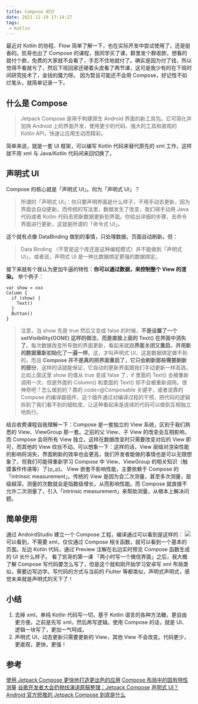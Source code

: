```yaml
---
title: Compose 初识
date: 2021-11-10 17:14:27
tags:
 - Kotlin
---
```

最近对 Kotlin 的协程、Flow 简单了解一下，也在实际开发中尝试使用了，还是挺香的。凯哥也出了 Compose 的课程，我同学买了课，群里发个群收款，想看的就付个款，免费的大家就不会看了，手忍不住地就付了。确实是因为付了钱，所以觉得不看就亏了，然后下班回家还硬着头皮看了两节课，这可是我少有的在下班时间研究技术了，金钱的魔力呀。
因为暂且可能还不会用 Compose，好记性不如烂笔头，就简单记录一下。

## 什么是 Compose
> Jetpack Compose 是用于构建原生 Android 界面的新工具包。它可简化并加快 Android 上的界面开发，使用更少的代码、强大的工具和直观的 Kotlin API，快速让应用生动而精彩。

简单来说，就是一套 UI 框架，可以编写 Kotlin 代码来替代原先的 xml 工作，这样就不用 xml 与 Java/Kotlin 代码间来回切换了。

<!-- more -->

## 声明式 UI
Compose 的核心就是「声明式 UI」。何为「声明式 UI」？
> 所谓的「声明式 UI」：你只要声明界面是什么样子，不用手动去更新，因为界面会自动更新。而传统的写法里，数据发生了改变，我们得手动用 Java 代码或者 Kotlin 代码去把新数据更新到界面。你给出详细的步骤，去命令界面进行更新，这就是所谓的「命令式 UI」。

这个就有点像 DataBinding 做到的事情，只处理数据，页面自动刷新。但：
> Data Binding （不管是这个库还是这种编程模式）并不能做到「声明式 UI」，或者说，声明式 UI 是一种比数据绑定更强的数据绑定。

接下来就有个我认为更加牛逼的特性：**你可以通过数据，来控制整个 View 的渲染。**
举个例子：
```
var show = xxx
Column {
  if (show) {
    Text()
  }
  Button()
}
```
> 注意，当 show 先是 true 然后又变成 false 的时候，**不是设置了一个 setVisibility(GONE) 这样的做法，而是直接上面的 Text() 在界面中消失了**。每次数据改变所导致的界面更新，看起来就跟**界面关闭又重启、并用新的数据重新初始化了一遍一样**。这，才叫声明式 UI，这是数据绑定做不到的。而且 **Compose 并不是真的把界面重启了，它只会刷新那些需要刷新的部分**，这样的话就能保证，它自动的更新界面跟我们手动更新一样高效。比如上面这里 show 的值从 true 变成 false 了，if 里面的 Text() 会被重新调用一次，但是外面的 Column() 和里面的 Text() 却不会被重新调用。很神奇吧？怎么做到的？靠的 code>@Composable 关键字，或者说靠的 Compose 的编译器插件，这个插件通过对编译过程的干预，把代码的逻辑拆到了我们看不到的细粒度，让这种看起来是连续的代码可以做到互相独立地执行。

结合收费课程自我理解一下：Compose 是一套独立的 View 系统，区别于我们熟悉的 View、ViewGroup 那一套。之前的父 View、子 View 的改变会互相影响，而 Compose 会将所有 View 独立，这样在数据改变时只需要改变对应的 View 即可，而其他的 View 纹丝不动。可以想象一下：这样的话，View 层级对渲染性能的影响将消失，界面刷新的效率也会更高，我们开发者能做的事情也是可以无限想象了，但我们可能得重新学习 Compose 中 View、ViewGroup 的相关知识（触摸事件传递等）了(ಥ_ಥ)。
View 嵌套不影响性能，主要依赖于 Compose 的「intrinsic measurement」。传统的 View 是因为会二次测量，甚至多次测量，层级越深，测量的次数就会是指数级增长，从而影响性能。而 Compose 就直接不允许二次测量了，引入「intrinsic measurement」来帮助测量，从根本上解决问题。

## 简单使用
通过 AndoirdStudio 建立一个 Compose 工程，编译通过可以看到是这样的：
![](https://images-1258496336.cos.ap-chengdu.myqcloud.com/2021/WechatIMG191.png)
可以看到，不需要 xml，仅仅通过 Compose 相关函数，就可以看到一个基本的页面。左边 Kotlin 代码，通过 Preview 注解在右边实时预览 Compose 函数生成的 UI 长什么样子。
看了凯哥的第一课 「两小时写一个微信界面」之后，我大概了解 Compose 写代码要怎么写了，但是这个就和刚开始学习安卓写 xml 布局类似，需要边写边学。写代码的方式与当前的 Flutter 等都类似，声明式声明式，感觉未来就是声明式的天下了！

## 小结
1. 去掉 xml，单纯 Kotlin 代码写一切，基于 Kotlin 语言的各种方法糖，更自由更方便。之前是先写 xml，然后再写逻辑。使用 Compose 的话，就是 UI、逻辑一块写了，更加一气呵成。
2. 声明式 UI，动态更新只需要更新的 View，其他 View 不会改变。代码更少，更直观，更快，更强！

## 参考
[使用 Jetpack Compose 更快地打造更出色的应用](https://developer.android.google.cn/jetpack/compose)
[Compose 布局中的固有特性测量](https://developer.android.com/jetpack/compose/layouts/intrinsic-measurements?hl=zh-cn)
[谷歌开发者大会扔物线演讲原稿整理：Jetpack Compose](https://rengwuxian.com/jetpack-compose-1/)
[声明式 UI？Android 官方怒推的 Jetpack Compose 到底是什么](https://rengwuxian.com/jetpack-compose-3/)